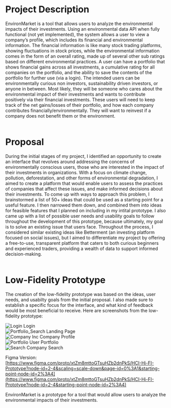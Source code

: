 # Project Description
EnvironMarket is a tool that allows users to analyze the environmental impacts of their investments. Using an environmental data API when fully functional (not yet implemented), the system allows a user to view a company’s profile, which includes its financial and environmental information. The financial information is like many stock trading platforms, showing fluctuations in  stock prices, while the environmental information comes in the form of an overall rating, made up of several other sub ratings based on different environmental practices. A user can have a portfolio that shows financial gains across all investments, a cumulative rating for all companies on the portfolio, and the ability to save the contents of the portfolio for further use (via a login). The intended users can be environmentally curious non investors, sustainability driven investors, or anyone in between. Most likely, they will be someone who cares about the environmental impact of their investments and wants to contribute positively via their financial investments. These users will need to keep track of the net gains/losses of their portfolio, and how each company contributes financially/environmentally. They will want to reinvest if a company does not benefit them or the environment. <br/><br/>



# Proposal
During the initial stages of my project, I identified an opportunity to create an interface that revolves around addressing the concerns of environmentally conscious users, those who are interested in the impact of their investments in organizations. With a focus on climate change, pollution, deforestation, and other forms of environmental degradation, I aimed to create a platform that would enable users to assess the practices of companies that affect these issues, and make informed decisions about their investments. To come up with ways to approach this problem, I brainstormed a list of 50+ ideas that could be used as a starting point for a useful feature. I then narrowed them down, and combined them into ideas for feasible features that I planned on including in my intital prototype. I also came up with a list of possible user needs and usability goals to follow throughout the development of this prototype, because ultimately, my goal is to solve an existing issue that users face. Throughout the process, I considered similar existing ideas like Betterment (an investing platform focused on social issues), but I aimed to differentiate my project by offering a free-to-use, transparent platform that caters to both curious beginners and experienced traders, providing a wealth of data to support informed decision-making. <br/><br/>

# Low-Fidelity Prototype
The creation of the low-fidelity prototype was based on the ideas, user needs, and usabilty goals from the initial proposal. I also made sure to establish a specific focus for the interface, and what kind of feedback would be most beneficial to receive. Here are screenshots from the low-fidelity prototype: <br/>

![Login](https://github.com/jrwecler/EnvironMarket-HCI-Term-Project/assets/101900329/4cb5a6c5-cb82-4429-99ac-beb57ddd774a)
Login <br/>
![Portfolio_Search](https://github.com/jrwecler/EnvironMarket-HCI-Term-Project/assets/101900329/d38b2744-4102-4cba-9c5b-08602ccd7aaa)
Landing Page <br/>
![Company Inc](https://github.com/jrwecler/EnvironMarket-HCI-Term-Project/assets/101900329/dd1c2797-d301-4d44-b530-b8ea885a3cec)
Company Profile <br/>
![Portfolio](https://github.com/jrwecler/EnvironMarket-HCI-Term-Project/assets/101900329/ae2d96fd-f059-48c2-8b14-292614ee1910)
User Portfolio <br/>
![Search](https://github.com/jrwecler/EnvironMarket-HCI-Term-Project/assets/101900329/9e3f2f60-da8c-4ba1-9d04-b4b5c96fe365)
Company Search <br/>


Figma Version: [https://www.figma.com/proto/xtZm8mttoGTsuHZb2dnPkS/HCI-Hi-FI-Prototype?node-id=2-4&scaling=scale-down&page-id=0%3A1&starting-point-node-id=2%3A4](https://www.figma.com/proto/xtZm8mttoGTsuHZb2dnPkS/HCI-Hi-FI-Prototype?node-id=2-4&starting-point-node-id=2%3A4)

EnvironMarket is a prototype for a tool that would allow users to analyze the environmental impacts of their investments.
